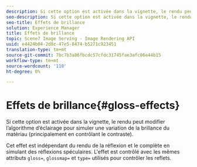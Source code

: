 ```yaml
---
description: Si cette option est activée dans la vignette, le rendu peut modifier l’algorithme d’éclairage pour simuler une variation de la brillance du matériau (principalement en contrôlant le contraste).
seo-description: Si cette option est activée dans la vignette, le rendu peut modifier l’algorithme d’éclairage pour simuler une variation de la brillance du matériau (principalement en contrôlant le contraste).
seo-title: Effets de brillance
solution: Experience Manager
title: Effets de brillance
topic: Scene7 Image Serving - Image Rendering API
uuid: e4424b04-2d8c-47e5-8474-b5271c923451
translation-type: tm+mt
source-git-commit: 7bc7b3a86fbcdc57cfdc31745fae3afc06e44b15
workflow-type: tm+mt
source-wordcount: '110'
ht-degree: 0%

---
```



# Effets de brillance{#gloss-effects}

Si cette option est activée dans la vignette, le rendu peut modifier l’algorithme d’éclairage pour simuler une variation de la brillance du matériau (principalement en contrôlant le contraste).

Cet effet est indépendant du rendu de la réflexion et le complète en simulant des réflexions spéculaires. L&#39;effet est contrôlé avec les mêmes attributs `gloss=`, `glossmap=` et `type=` utilisés pour contrôler les reflets.
